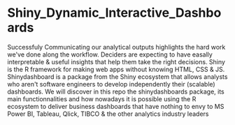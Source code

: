# Shiny_Dynamic_Interactive_Dashboards
Successfuly Communicating our analytical outputs highlights the hard work we've done along the workflow. Deciders are expecting to have easally interpretable &amp; useful insights that help them take the right decisions. Shiny is the R framework for making web apps without knowing HTML, CSS &amp; JS. Shinydashboard is a package from the Shiny ecosystem that allows analysts who aren't software engineers to develop independently their (scalable) dashboards. We will discover in this repo the shinydashboards package, its main functionnalities and how nowadays it is possible using the R ecosystem to deliver business dashboards that have nothing to envy to MS Power BI, Tableau, Qlick, TIBCO &amp; the other analytics industry leaders
